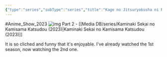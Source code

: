 ```yaml
---
{"type":"series","subType":"series","title":"Kage no Jitsuryokusha ni Naritakute!","englishTitle":"The Eminence in Shadow","year":2022,"dataSource":"MALAPI","url":"https://myanimelist.net/anime/48316/Kage_no_Jitsuryokusha_ni_Naritakute","id":48316,"genres":["Action","Comedy","Fantasy"],"studios":["Nexus"],"episodes":20,"duration":"23 min per ep","onlineRating":8.31,"actors":null,"image":"https://cdn.myanimelist.net/images/anime/1874/121869.jpg","released":true,"streamingServices":["HIDIVE","Animax Korea","Anime Digital Network","Bilibili","Bilibili Global","Laftel"],"airing":true,"airedFrom":"05/10/2022","airedTo":"15/02/2023","watched":false,"lastWatched":"","personalRating":0,"tags":["mediaDB/tv/series"],"dg-publish":true,"dateWatched":"2023-11-20","rating":"⭐ 8","Hours":7.6,"status":"🟢 watched","permalink":"/media-db/series/kage-no-jitsuryokusha-ni-naritakute-2022/","dgPassFrontmatter":true,"noteIcon":"3","created":"2023-11-14T21:08:36.371+05:30","updated":"2023-12-15T08:30:05.966+05:30"}
---
```


#Anime_Show_2023 
![img](https://cdn.myanimelist.net/images/anime/1874/121869.jpg)
Part 2 - [[Media DB/series/Kaminaki Sekai no Kamisama Katsudou (2023)\|Kaminaki Sekai no Kamisama Katsudou (2023)]]

It is so cliched and funny that it's enjoyable.
I've already watched the 1st season, now watching the 2nd one.